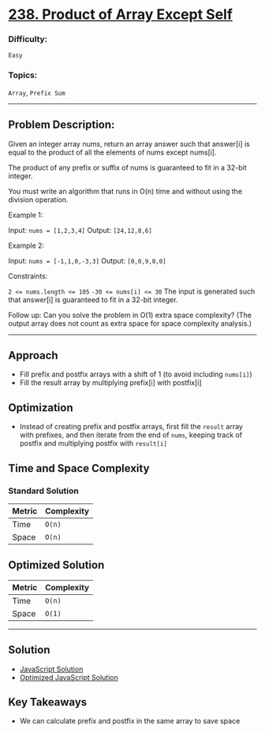 # [238. Product of Array Except Self](https://leetcode.com/problems/product-of-array-except-self/)

### Difficulty:

`Easy`

### Topics:

`Array`, `Prefix Sum`

---

## Problem Description:

Given an integer array nums, return an array answer such that answer[i] is equal to the product of all the elements of nums except nums[i].

The product of any prefix or suffix of nums is guaranteed to fit in a 32-bit integer.

You must write an algorithm that runs in O(n) time and without using the division operation.

Example 1:

Input: `nums = [1,2,3,4]`
Output: `[24,12,8,6]`

Example 2:

Input: `nums = [-1,1,0,-3,3]`
Output: `[0,0,9,0,0]`

Constraints:

`2 <= nums.length <= 105`
`-30 <= nums[i] <= 30`
The input is generated such that answer[i] is guaranteed to fit in a 32-bit integer.

Follow up: Can you solve the problem in O(1) extra space complexity? (The output array does not count as extra space for space complexity analysis.)

---

## Approach

- Fill prefix and postfix arrays with a shift of 1 (to avoid including `nums[i]`)
- Fill the result array by multiplying prefix[i] with postfix[i]

## Optimization

- Instead of creating prefix and postfix arrays, first fill the `result` array with prefixes, and then iterate from the end of `nums`, keeping track of postfix and multiplying postfix with `result[i]`

## Time and Space Complexity

### Standard Solution

| Metric | Complexity |
| ------ | ---------- |
| Time   | `O(n)`     |
| Space  | `O(n)`     |

## Optimized Solution

| Metric | Complexity |
| ------ | ---------- |
| Time   | `O(n)`     |
| Space  | `O(1)`     |

---

## Solution

- [JavaScript Solution](solution.js)
- [Optimized JavaScript Solution](optimalSolution.js)

## Key Takeaways

- We can calculate prefix and postfix in the same array to save space
